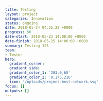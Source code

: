 ```yaml
---
title: Testing
layout: project
categories: Innovation
status: ongoing
date: 2018-05-24 04:55:22 +0000
progress: 50
date-start: 2018-05-23 14:00:00 +0000
date-finish: 2018-05-25 14:00:00 +0000
summary: Testing 123
team:
- Tester
hero:
  gradient_corner: 
  gradient_side: 
  gradient_color_1: '203,0,68'
  gradient_color_2: '0,175,216'
  icon: "/uploads/project-best-network.svg"
focus: []
outputs: []
---
```

